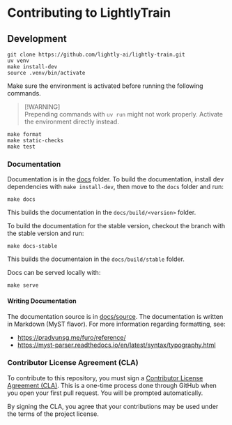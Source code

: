 # Contributing to LightlyTrain

## Development

```
git clone https://github.com/lightly-ai/lightly-train.git
uv venv
make install-dev
source .venv/bin/activate
```

Make sure the environment is activated before running the following commands.

> [!WARNING]\
> Prepending commands with `uv run` might not work properly. Activate the environment directly instead.

```
make format
make static-checks
make test
```

### Documentation

Documentation is in the [docs](./docs) folder. To build the documentation, install
dev dependencies with `make install-dev`, then move to the `docs` folder and run:

```
make docs
```

This builds the documentation in the `docs/build/<version>` folder.

To build the documentation for the stable version, checkout the branch with the
stable version and run:

```
make docs-stable
```

This builds the documentaion in the `docs/build/stable` folder.

Docs can be served locally with:

```
make serve
```

#### Writing Documentation

The documentation source is in [docs/source](./docs/source). The documentation is
written in Markdown (MyST flavor). For more information regarding formatting, see:

- https://pradyunsg.me/furo/reference/
- https://myst-parser.readthedocs.io/en/latest/syntax/typography.html

### Contributor License Agreement (CLA)

To contribute to this repository, you must sign a [Contributor License Agreement (CLA)](CLA.md). This is a one-time process done through GitHub when you open your first pull request. You will be prompted automatically.

By signing the CLA, you agree that your contributions may be used under the terms of the project license.
